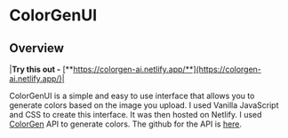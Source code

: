 # ColorGenUI

## Overview

|**Try this out -** [**https://colorgen-ai.netlify.app/**](https://colorgen-ai.netlify.app/)|

ColorGenUI is a simple and easy to use interface that allows you to generate colors based on the image you upload. I used Vanilla JavaScript and CSS to create this interface. It was then hosted on Netlify. I used [ColorGen](https://colorgenapi.herokuapp.com/docs) API to generate colors. The github for the API is [here](https://github.com/keshavsharma25/ColorGenAPI).
